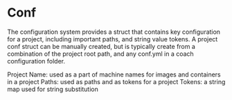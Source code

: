 # Conf

The configuration system provides a struct that contains key configuration for 
a project, including important paths, and string value tokens.  A project conf
struct can be manually created, but is typically create from a combination of
the project root path, and any conf.yml in a coach configuration folder.

Project Name: used as a part of machine names for images and containers in a project
Paths: used as paths and as tokens for a project
Tokens: a string map used for string substitution
